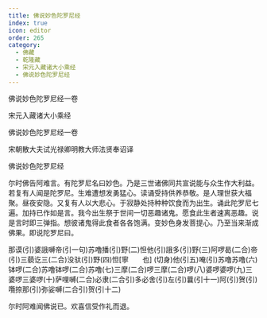 ```yaml
---
title: 佛说妙色陀罗尼经
index: true
icon: editor
order: 265
category:
  - 佛藏
  - 乾隆藏
  - 宋元入藏诸大小乘经
  - 佛说妙色陀罗尼经
---
```


佛说妙色陀罗尼经一卷  

宋元入藏诸大小乘经  

佛说妙色陀罗尼经一卷  

宋朝散大夫试光禄卿明教大师法贤奉诏译  

佛说妙色陀罗尼经  

尔时佛告阿难言。有陀罗尼名曰妙色。乃是三世诸佛同共宣说能与众生作大利益。若复有人闻是陀罗尼。生难遭想发勇猛心。读诵受持供养恭敬。是人理世获大福聚。昼夜安隐。又复有人以大悲心。于寂静处持种种饮食而为出生。诵此陀罗尼七遍。加持已作如是言。我今出生祭于世间一切恶趣诸鬼。愿食此生者速离恶趣。说是言时即三弹指。想彼诸鬼得此食者各各饱满。变妙色身发菩提心。乃至当来渐成佛果。即说陀罗尼曰。  

那谟(引)婆誐嚩帝(引一句)苏噜播(引)野(二)怛他(引)誐多(引)野(三)阿啰曷(二合)帝(引)三藐讫三(二合)没驮(引)野(四)怛[寧　　也] (切身)他(引五)唵(引)苏噜苏噜(六)钵啰(二合)苏噜钵啰(二合)苏噜(七)三摩(二合)啰三摩(二合)啰(八)婆啰婆啰(九)三婆啰三婆啰(十)萨哩嚩(二合)必隶(二合引)多必舍(引)左(引)曩(引十一)阿(引)贺(引)囕捺那(引)弥娑嚩(二合引)贺(引十二)  

尔时阿难闻佛说已。欢喜信受作礼而退。  
